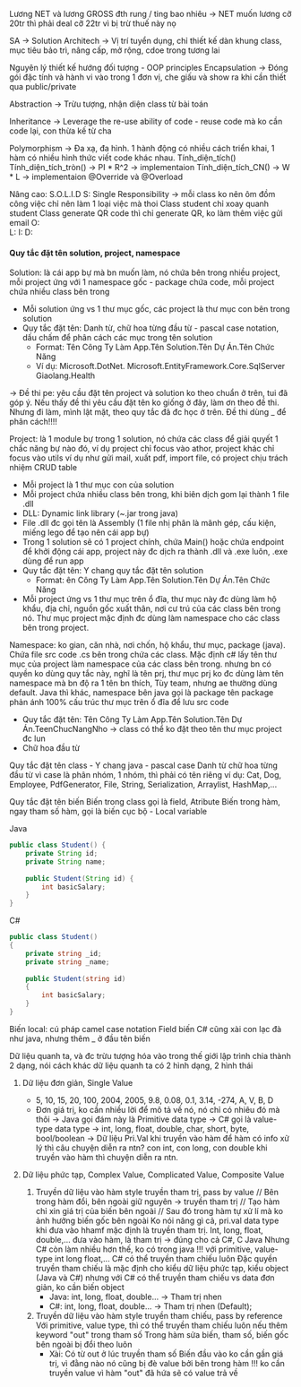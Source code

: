 Lương NET và lương GROSS
đth rung / ting bao nhiêu -> NET
muốn lương cỡ 20tr thì phải deal cỡ 22tr vì bị trừ thuế này nọ

SA -> Solution Architech -> Vị trí tuyển dụng, chỉ thiết kế dàn khung class, mục tiêu bảo trì, nâng cấp, mở rộng, cdoe trong tương lai

Nguyên lý thiết kế hướng đối tượng - OOP principles
Encapsulation
-> Đóng gói đặc tính và hành vi vào trong 1 đơn vị, che giấu và show ra khi cần thiết qua public/private

Abstraction
-> Trừu tượng, nhận diện class từ bài toán

Inheritance
-> Leverage the re-use ability of code - reuse code mà ko cần code lại, con thừa kế từ cha

Polymorphism
-> Đa xạ, đa hình. 1 hành động có nhiều cách triển khai, 1 hàm có nhiều hình thức viết code khác nhau.
Tính_diện_tích()
Tính_diện_tích_tròn() -> PI * R^2 -> implementaion
Tính_diện_tích_CN() -> W * L -> implementaion
@Override và @Overload

Nâng cao: S.O.L.I.D
S: Single Responsibility -> mỗi class ko nên ôm đồm công việc chỉ nên làm 1 loại việc mà thoi
	Class student chỉ xoay quanh student
	Class generate QR code thì chỉ generate QR, ko làm thêm việc gửi email 
O:  
L:
I:
D:


#### Quy tắc đặt tên solution, project, namespace

Solution: là cái app bự mà bn muốn làm, nó chứa bên trong nhiều project, mỗi project ứng với 1 namespace gốc - package chứa code, mỗi project chứa nhiều class bên trong
- Mỗi solution ứng vs 1 thư mục gốc, các project là thư mục con bên trong solution
- Quy tắc đặt tên: Danh từ, chữ hoa từng đầu từ - pascal case notation, dấu chấm để phân cách các mục trong tên solution
	- Format: Tên Công Ty Làm App.Tên Solution.Tên Dự Án.Tên Chức Năng
	- Ví dụ: Microsoft.DotNet.
			Microsoft.EntityFramework.Core.SqlServer
			Giaolang.Health

-> Đề thi pe: yêu cầu đặt tên project và solution ko theo chuẩn ở trên, tui đã góp ý. Nếu thấy đề thi yêu cầu đặt tên ko giống ở đây, làm ơn theo đề thi. Nhưng đi làm, mình lật mặt, theo quy tắc đã đc học ở trên. Đề thi dùng _ để phân cách!!!!

Project: là 1 module bự trong 1 solution, nó chứa các class để giải quyết 1 chắc năng bự nào đó, ví dụ project chỉ focus vào athor, project khác chỉ focus vào utils ví dụ như gửi mail, xuất pdf, import file, có project chịu trách nhiệm CRUD table
+ Mỗi project là 1 thư mục con của solution
+ Mỗi project chứa nhiều class bên trong, khi biên dịch gom lại thành 1 file .dll
+ DLL: Dynamic link library (~.jar trong java)
+ File .dll đc gọi tên là Assembly (1 file nhị phân là mãnh gép, cấu kiện, miếng lego để tạo nên cái app bự)
+ Trong 1 solution sẽ có 1 project chính, chứa Main() hoặc chứa endpoint để khởi động cái app, project này đc dịch ra thành .dll và .exe luôn, .exe dùng để run app
+ Quy tắc đặt tên: Y chang quy tắc đặt tên solution
	+ Format: ên Công Ty Làm App.Tên Solution.Tên Dự Án.Tên Chức Năng
+ Mỗi project ứng vs 1 thư mục trên ổ đĩa, thư mục này đc dùng làm hộ khẩu, địa chỉ, nguồn gốc xuất thân, nơi cư trú của các class bên trong nó. Thư mục project mặc định đc dùng làm namespace cho các class bên trong project.

Namespace: ko gian, căn nhà, nơi chốn, hộ khẩu, thư mục, package (java). Chứa file src code .cs bên trong chứa các class. Mặc định c# lấy tên thư mục của project làm namespace của các class bên trong. nhưng bn có quyền ko dùng quy tắc này, nghĩ là tên prj, thư mục prj ko đc dùng làm tên namespace mà bn độ ra 1 tên bn thích, Tùy team, nhưng ae thường dùng default. Java thì khác, namespace bên java gọi là package tên package phản ánh 100% cấu trúc thư mục trên ổ đĩa để lưu src code
+ Quy tắc đặt tên: Tên Công Ty Làm App.Tên Solution.Tên Dự Án.TeenChucNangNho -> class có thể ko đặt theo tên thư mục project đc lun
+ Chữ hoa đầu từ

Quy tắc đặt tên class - Y chang java - pascal case
Danh từ chữ hoa từng đầu từ vì case là phân nhóm, 1 nhóm, thì phải có tên riêng
ví dụ: Cat, Dog, Employee, PdfGenerator, File, String, Serialization, Arraylist, HashMap,...

Quy tắc đặt tên biến
Biến trong class gọi là field, Atribute
Biến trong hàm, ngay tham số hàm, gọi là biến cục bộ - Local variable

Java
```Java
public class Student() {
	private String id;
	private String name;
	
	public Student(String id) {
		int basicSalary;
	} 
}
 ```

C#
```csharp
public class Student() 
{
	private string _id;
	private string _name;
	
	public Student(string id)
	{
		int basicSalary;
	}
}
```

Biến local: cú pháp camel case notation
Field biến C# cũng xài con lạc đà như java, nhưng thêm _ ở đầu tên biến

Dữ liệu quanh ta, và đc trừu tượng hóa vào trong thế giới lập trình chia thành 2 dạng, nói cách khác dữ liệu quanh ta có 2 hình dạng, 2 hình thái

1. Dữ liệu đơn giản, Single Value
	+ 5, 10, 15, 20, 100, 2004, 2005, 9.8, 0.08, 0.1, 3.14, -274, A, V, B, D
	+ Đơn giá trị, ko cần nhiều lời để mô tả về nó, nó chỉ có nhiêu đó mà thôi
	-> Java gọi đám này là Primitive data type
	-> C# gọi là value-type data type
	-> int, long, float, double, char, short, byte, bool/boolean
	-> Dữ liệu Pri.Val khi truyền vào hàm để hàm có info xử lý thì câu chuyện diễn ra ntn? con int, con long, con double khi truyền vào hàm thì chuyện diễn ra ntn. 

2. Dữ liệu phức tạp, Complex Value, Complicated Value, Composite Value
	1. Truyền dữ liệu vào hàm style truyền tham trị, pass by value
		// Bên trong hàm đổi, bên ngoài giữ nguyên -> truyền tham trị
		// Tạo hàm chỉ xin giá trị của biến bên ngoài
		// Sau đó trong hàm tự xử lí mà ko ảnh hưởng biến gốc bên ngoài
		Ko nói năng gì cả, pri.val data type khi đưa vào hhamf mặc định là truyền tham trị. Int, long, float, double,... đưa vào hàm, là tham trị -> đúng cho cả C#, C Java
		Nhưng C# còn làm nhiều hơn thế, ko có trong java !!! với primitive, value-type int long float,... C# có thể truyền tham chiếu luôn
		Đặc quyền truyền tham chiếu là mặc định cho kiểu dữ liệu phức tạp, kiểu object (Java và C#) nhưng với C# có thể truyền tham chiếu vs data đơn giản, ko cần biến object
		+ Java: int, long, float, double... -> Tham trị nhen
		+ C#: int, long, float, double... -> Tham trị nhen (Default); 
	2. Truyền dữ liệu vào hàm style truyền tham chiếu, pass by reference
		Với primitive, value type, thì có thể truyền tham chiếu luôn nếu thêm keyword "out" trong tham số
		Trong hàm sửa biến, tham số, biến gốc bên ngoài bị đổi theo luôn
		+ Xài: Có từ out ở lúc truyền tham số
				Biến đầu vào ko cần gần giá trị, vì đằng nào nó cũng bị đè value bởi bên trong hàm !!!
			 ko cần truyền value vì hàm "out" đã hứa sẽ có value trả về